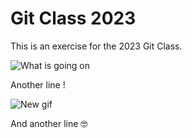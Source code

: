 # Git Class 2023

This is an exercise for the 2023 Git Class. 

![What is going on](https://media.tenor.com/5vo_w_jDfwgAAAAM/calculation-math.gif)

Another line ! 

![New gif](https://media1.giphy.com/media/scZPhLqaVOM1qG4lT9/200w.gif?cid=6c09b952nfm3f0udu8qd5t3f4od2mkesdn99j3ld821uvdcz&rid=200w.gif&ct=g)

And another line 🤓

